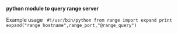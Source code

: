  <b> python  module to query range server </b>

  Example usage 
<code>
  #!/usr/bin/python
  from range import expand
  print expand("range hostname",range_port,"@range_query")
</code>
